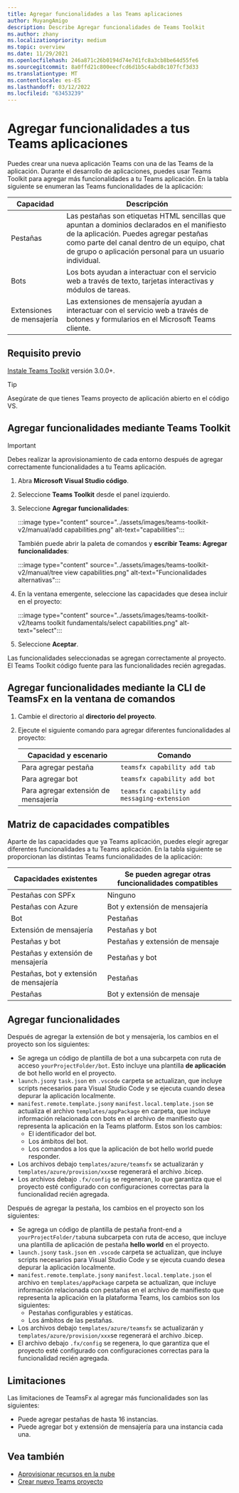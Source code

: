 ```yaml
---
title: Agregar funcionalidades a las Teams aplicaciones
author: MuyangAmigo
description: Describe Agregar funcionalidades de Teams Toolkit
ms.author: zhany
ms.localizationpriority: medium
ms.topic: overview
ms.date: 11/29/2021
ms.openlocfilehash: 246a871c26b0194d74e7d1fc8a3cb8be64d55fe6
ms.sourcegitcommit: 8a0ffd21c800eecfcd6d1b5c4abd8c107fcf3d33
ms.translationtype: MT
ms.contentlocale: es-ES
ms.lasthandoff: 03/12/2022
ms.locfileid: "63453239"
---
```

# <a name="add-capabilities-to-your-teams-apps"></a>Agregar funcionalidades a tus Teams aplicaciones

Puedes crear una nueva aplicación Teams con una de las Teams de la aplicación. Durante el desarrollo de aplicaciones, puedes usar Teams Toolkit para agregar más funcionalidades a tu Teams aplicación. En la tabla siguiente se enumeran las Teams funcionalidades de la aplicación:

|**Capacidad**|**Descripción**|
|--------|-------------|
| Pestañas |  Las pestañas son etiquetas HTML sencillas que apuntan a dominios declarados en el manifiesto de la aplicación. Puedes agregar pestañas como parte del canal dentro de un equipo, chat de grupo o aplicación personal para un usuario individual.|
| Bots |  Los bots ayudan a interactuar con el servicio web a través de texto, tarjetas interactivas y módulos de tareas.|
| Extensiones de mensajería | Las extensiones de mensajería ayudan a interactuar con el servicio web a través de botones y formularios en el Microsoft Teams cliente.|

## <a name="prerequisite"></a>Requisito previo

[Instale Teams Toolkit](https://marketplace.visualstudio.com/items?itemName=TeamsDevApp.ms-teams-vscode-extension) versión 3.0.0+.

> [!TIP]
> Asegúrate de que tienes Teams proyecto de aplicación abierto en el código VS.

## <a name="add-capabilities-using-teams-toolkit"></a>Agregar funcionalidades mediante Teams Toolkit

> [!IMPORTANT]
> Debes realizar la aprovisionamiento de cada entorno después de agregar correctamente funcionalidades a tu Teams aplicación.

1. Abra **Microsoft Visual Studio código**.
1. Seleccione **Teams Toolkit** desde el panel izquierdo.
1. Seleccione **Agregar funcionalidades**:

    :::image type="content" source="../assets/images/teams-toolkit-v2/manual/add capabilities.png" alt-text="capabilities":::

   También puede abrir la paleta de comandos y **escribir Teams: Agregar funcionalidades**:

    :::image type="content" source="../assets/images/teams-toolkit-v2/manual/tree view capabilities.png" alt-text="Funcionalidades alternativas":::

1. En la ventana emergente, seleccione las capacidades que desea incluir en el proyecto:

    :::image type="content" source="../assets/images/teams-toolkit-v2/teams toolkit fundamentals/select capabilities.png" alt-text="select":::

1. Seleccione **Aceptar**.

Las funcionalidades seleccionadas se agregan correctamente al proyecto. El Teams Toolkit código fuente para las funcionalidades recién agregadas.

## <a name="add-capabilities-using-teamsfx-cli-in-command-window"></a>Agregar funcionalidades mediante la CLI de TeamsFx en la ventana de comandos

1. Cambie el directorio al **directorio del proyecto**.
1. Ejecute el siguiente comando para agregar diferentes funcionalidades al proyecto:

   |Capacidad y escenario| Comando|
   |-----------------------|----------|
   |Para agregar pestaña|`teamsfx capability add tab`|
   |Para agregar bot|`teamsfx capability add bot`|
   |Para agregar extensión de mensajería|`teamsfx capability add messaging-extension`|

## <a name="supported-capabilities-matrix"></a>Matriz de capacidades compatibles

Aparte de las capacidades que ya Teams aplicación, puedes elegir agregar diferentes funcionalidades a tu Teams aplicación. En la tabla siguiente se proporcionan las distintas Teams funcionalidades de la aplicación:

|Capacidades existentes|Se pueden agregar otras funcionalidades compatibles|
|--------------------|--------------------|
|Pestañas con SPFx|Ninguno|
|Pestañas con Azure|Bot y extensión de mensajería|
|Bot|Pestañas|
|Extensión de mensajería|Pestañas y bot|
|Pestañas y bot|Pestañas y extensión de mensaje|
|Pestañas y extensión de mensajería|Pestañas y bot|
|Pestañas, bot y extensión de mensajería|Pestañas|
|Pestañas |Bot y extensión de mensaje|

## <a name="add-capabilities"></a>Agregar funcionalidades

Después de agregar la extensión de bot y mensajería, los cambios en el proyecto son los siguientes:

* Se agrega un código de plantilla de bot a una subcarpeta con ruta de acceso `yourProjectFolder/bot`. Esto incluye una plantilla **de aplicación** de bot hello world en el proyecto.
* `launch.json`y `task.json` en `.vscode` carpeta se actualizan, que incluye scripts necesarios para Visual Studio Code y se ejecuta cuando desea depurar la aplicación localmente.
* `manifest.remote.template.json`y `manifest.local.template.json` se actualiza el archivo `templates/appPackage` en carpeta, que incluye información relacionada con bots en el archivo de manifiesto que representa la aplicación en la Teams platform. Estos son los cambios:
  * El identificador del bot.
  * Los ámbitos del bot.
  * Los comandos a los que la aplicación de bot hello world puede responder.
* Los archivos debajo `templates/azure/teamsfx` se actualizarán y `templates/azure/provision/xxx`se regenerará el archivo .bicep.
* Los archivos debajo `.fx/config` se regeneran, lo que garantiza que el proyecto esté configurado con configuraciones correctas para la funcionalidad recién agregada.

Después de agregar la pestaña, los cambios en el proyecto son los siguientes:

* Se agrega un código de plantilla de pestaña front-end a `yourProjectFolder/tab`una subcarpeta con ruta de acceso, que incluye una plantilla de aplicación de pestaña **hello world** en el proyecto.
* `launch.json`y `task.json` en `.vscode` carpeta se actualizan, que incluye scripts necesarios para Visual Studio Code y se ejecuta cuando desea depurar la aplicación localmente.
* `manifest.remote.template.json`y `manifest.local.template.json` el archivo en `templates/appPackage` carpeta se actualizan, que incluye información relacionada con pestañas en el archivo de manifiesto que representa la aplicación en la plataforma Teams, los cambios son los siguientes:
  * Pestañas configurables y estáticas.
  * Los ámbitos de las pestañas.
* Los archivos debajo `templates/azure/teamsfx` se actualizarán y `templates/azure/provision/xxx`se regenerará el archivo .bicep.
* El archivo debajo `.fx/config` se regenera, lo que garantiza que el proyecto esté configurado con configuraciones correctas para la funcionalidad recién agregada.

## <a name="limitations"></a>Limitaciones

Las limitaciones de TeamsFx al agregar más funcionalidades son las siguientes:

* Puede agregar pestañas de hasta 16 instancias.
* Puede agregar bot y extensión de mensajería para una instancia cada una.

## <a name="see-also"></a>Vea también

* [Aprovisionar recursos en la nube](provision.md)
* [Crear nuevo Teams proyecto](create-new-project.md)
